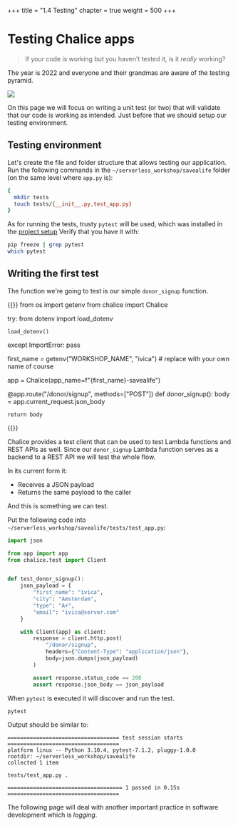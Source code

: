 +++
title = "1.4 Testing"
chapter = true
weight = 500
+++

# Testing Chalice apps

> If your code is working but you haven't tested it, is it _really_ working?

The year is 2022 and everyone and their grandmas are aware of the testing pyramid.

![](/images/testing_pyramid.png)

On this page we will focus on writing a unit test (or two) that will validate that our code is working as intended. Just
before that we should setup our testing environment.

## Testing environment

Let's create the file and folder structure that allows testing our application. Run the following commands in 
the `~/serverless_workshop/savealife` folder (on the same level where `app.py` is):

```bash
{
  mkdir tests
  touch tests/{__init__.py,test_app.py}
}
```

As for running the tests, trusty `pytest` will be used, which was installed in the [project setup](../20-prerequisites/100-setup.html)
Verify that you have it with:

```bash
pip freeze | grep pytest
which pytest
```

## Writing the first test

The function we're going to test is our simple `donor_signup` function. 

{{<highlight python>}}
from os import getenv
from chalice import Chalice

try:
    from dotenv import load_dotenv

    load_dotenv()
except ImportError:
    pass

first_name = getenv("WORKSHOP_NAME", "ivica")  # replace with your own name of course

app = Chalice(app_name=f"{first_name}-savealife")

@app.route("/donor/signup", methods=["POST"])
def donor_signup():
    body = app.current_request.json_body

    return body
{{</highlight>}}

Chalice provides a test client that can be used to test Lambda functions and REST APIs as well. Since our 
`donor_signup` Lambda function serves as a backend to a REST API we will test the whole flow.

In its current form it:
- Receives a JSON payload
- Returns the same payload to the caller

And this is something we can test.

Put the following code into `~/serverless_workshop/savealife/tests/test_app.py`:

```python
import json

from app import app
from chalice.test import Client


def test_donor_signup():
    json_payload = {
        "first_name": "ivica",
        "city": "Amsterdam",
        "type": "A+",
        "email": "ivica@server.com"
    }

    with Client(app) as client:
        response = client.http.post(
            "/donor/signup",
            headers={"Content-Type": "application/json"},
            body=json.dumps(json_payload)
        )

        assert response.status_code == 200
        assert response.json_body == json_payload
```

When `pytest` is executed it will discover and run the test.

```bash
pytest
```

Output should be similar to:
```
=================================== test session starts ===================================
platform linux -- Python 3.10.4, pytest-7.1.2, pluggy-1.0.0
rootdir: ~/serverless_workshop/savealife
collected 1 item                                                                                                                                                    

tests/test_app.py .

==================================== 1 passed in 0.15s ===================================
```

The following page will deal with another important practice in software development which is _logging_.